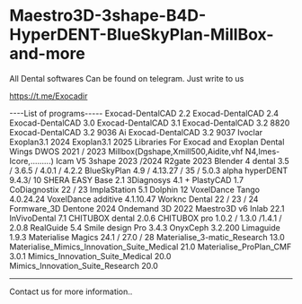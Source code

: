 # Maestro3D-3shape-B4D-HyperDENT-BlueSkyPlan-MillBox-and-more

All Dental softwares Can be found on telegram. Just write to us

https://t.me/Exocadir

----List of programs-----
Exocad-DentalCAD 2.2
Exocad-DentalCAD 2.4
Exocad-DentalCAD 3.0
Exocad-DentalCAD 3.1
Exocad-DentalCAD 3.2 8820
Exocad-DentalCAD 3.2 9036 Ai
Exocad-DentalCAD 3.2 9037 Ivoclar
Exoplan3.1 2024
Exoplan3.1 2025
Libraries For Exocad and Exoplan
Dental Wings DWOS 2021 / 2023
Millbox(Dgshape,Xmill500,Aidite,vhf N4,Imes-Icore,.........)
Icam V5
3shape 2023 /2024
R2gate 2023
Blender 4 dental 3.5 / 3.6.5 / 4.0.1 / 4.2.2
BlueSkyPlan 4.9 / 4.13.27 / 35 / 5.0.3 alpha
hyperDENT 9.4.3/ 10
SHERA EASY Base 2.1
3Diagnosys 4.1 + PlastyCAD  1.7
CoDiagnostix 22 / 23
ImplaStation 5.1
Dolphin 12
VoxelDance Tango 4.0.24.24
VoxelDance additive 4.1.10.47
Worknc Dental 22 / 23 / 24
Formware_3D
Dentone 2024
Ondemand 3D 2022
Maestro3D v6
Inlab 22.1
InVivoDental 7.1
CHITUBOX dental 2.0.6
CHITUBOX pro 1.0.2 / 1.3.0 /1.4.1 / 2.0.8
RealGuide 5.4
Smile design Pro 3.4.3 
OnyxCeph 3.2.200
Limaguide 1.9.3
Materialise Magics 24.1 / 27.0 / 28
Materialise_3-matic_Research 13.0
Materialise_Mimics_Innovation_Suite_Medical 21.0
Materialise_ProPlan_CMF 3.0.1
Mimics_Innovation_Suite_Medical 20.0
Mimics_Innovation_Suite_Research 20.0


--------------------------------


 Contact us for more information..
 
